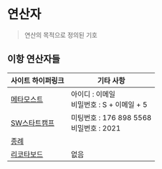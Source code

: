 # 연산자 
> 연산의 목적으로 정의된 기호 

## 이항 연산자들  


|사이트 하이퍼링크|기타 사항|
|------------|-------|
|[메타모스트](https://meeting.ssafy.com/)|아이디 : 이메일<br>비밀번호 : S + 이메일 + 5|
|[SW스타트캠프](https://ssafylive.webex.com/ssafylive/j.php?MTID=medf3710defbd0bed46bec63bf73855f6)|미팅번호 : 176 898 5568<br>비밀번호 : 2021|
|[종례](https://ssafylive.webex.com/meet/dayoon.kang)||
|[리코타보드](https://ricotta.ssafy.com)|없음|

